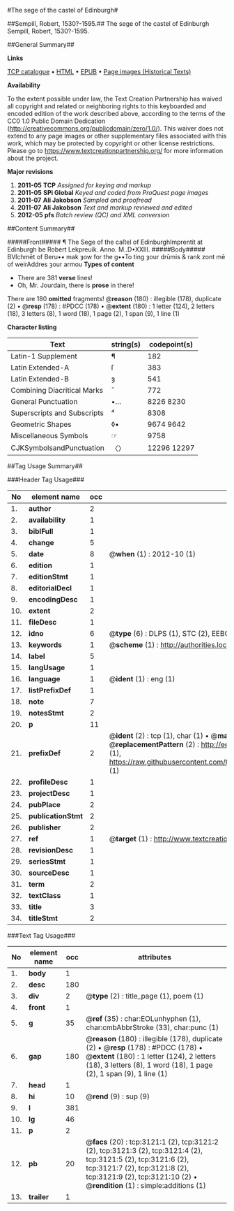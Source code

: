 #The sege of the castel of Edinburgh#

##Sempill, Robert, 1530?-1595.##
The sege of the castel of Edinburgh
Sempill, Robert, 1530?-1595.

##General Summary##

**Links**

[TCP catalogue](http://www.ota.ox.ac.uk/tcp/)  • 
[HTML](http://tei.it.ox.ac.uk/tcp/Texts-HTML/free/A11/A11895.html)  • 
[EPUB](http://tei.it.ox.ac.uk/tcp/Texts-EPUB/free/A11/A11895.epub) • 
[Page images (Historical Texts)](https://historicaltexts.jisc.ac.uk/eebo-99838733e)

**Availability**

To the extent possible under law, the Text Creation Partnership has waived all copyright and related or neighboring rights to this keyboarded and encoded edition of the work described above, according to the terms of the CC0 1.0 Public Domain Dedication (http://creativecommons.org/publicdomain/zero/1.0/). This waiver does not extend to any page images or other supplementary files associated with this work, which may be protected by copyright or other license restrictions. Please go to https://www.textcreationpartnership.org/ for more information about the project.

**Major revisions**

1. __2011-05__ __TCP__ *Assigned for keying and markup*
1. __2011-05__ __SPi Global__ *Keyed and coded from ProQuest page images*
1. __2011-07__ __Ali Jakobson__ *Sampled and proofread*
1. __2011-07__ __Ali Jakobson__ *Text and markup reviewed and edited*
1. __2012-05__ __pfs__ *Batch review (QC) and XML conversion*

##Content Summary##

#####Front#####
¶ The Sege of the caſtel of EdinburghImprentit at Edinburgh be Robert Lekpreuik. Anno. M..D•XXIII.
#####Body#####
BVſchmēt of Beru•• mak ȝow for the g••To ting ȝour drūmis & rank zont mē of weirAddres ȝour armou
**Types of content**

  * There are 381 **verse** lines!
  * Oh, Mr. Jourdain, there is **prose** in there!

There are 180 **omitted** fragments! 
 @__reason__ (180) : illegible (178), duplicate (2)  •  @__resp__ (178) : #PDCC (178)  •  @__extent__ (180) : 1 letter (124), 2 letters (18), 3 letters (8), 1 word (18), 1 page (2), 1 span (9), 1 line (1)

**Character listing**


|Text|string(s)|codepoint(s)|
|---|---|---|
|Latin-1 Supplement|¶|182|
|Latin Extended-A|ſ|383|
|Latin Extended-B|ȝ|541|
|Combining             Diacritical Marks|̄|772|
|General Punctuation|•…|8226 8230|
|Superscripts             and Subscripts|⁴|8308|
|Geometric Shapes|◊▪|9674 9642|
|Miscellaneous Symbols|☞|9758|
|CJKSymbolsandPunctuation|〈〉|12296 12297|

##Tag Usage Summary##

###Header Tag Usage###

|No|element name|occ|attributes|
|---|---|---|---|
|1.|__author__|2||
|2.|__availability__|1||
|3.|__biblFull__|1||
|4.|__change__|5||
|5.|__date__|8| @__when__ (1) : 2012-10 (1)|
|6.|__edition__|1||
|7.|__editionStmt__|1||
|8.|__editorialDecl__|1||
|9.|__encodingDesc__|1||
|10.|__extent__|2||
|11.|__fileDesc__|1||
|12.|__idno__|6| @__type__ (6) : DLPS (1), STC (2), EEBO-CITATION (1), PROQUEST (1), VID (1)|
|13.|__keywords__|1| @__scheme__ (1) : http://authorities.loc.gov/ (1)|
|14.|__label__|5||
|15.|__langUsage__|1||
|16.|__language__|1| @__ident__ (1) : eng (1)|
|17.|__listPrefixDef__|1||
|18.|__note__|7||
|19.|__notesStmt__|2||
|20.|__p__|11||
|21.|__prefixDef__|2| @__ident__ (2) : tcp (1), char (1)  •  @__matchPattern__ (2) : ([0-9\-]+):([0-9IVX]+) (1), (.+) (1)  •  @__replacementPattern__ (2) : http://eebo.chadwyck.com/downloadtiff?vid=$1&page=$2 (1), https://raw.githubusercontent.com/textcreationpartnership/Texts/master/tcpchars.xml#$1 (1)|
|22.|__profileDesc__|1||
|23.|__projectDesc__|1||
|24.|__pubPlace__|2||
|25.|__publicationStmt__|2||
|26.|__publisher__|2||
|27.|__ref__|1| @__target__ (1) : http://www.textcreationpartnership.org/docs/. (1)|
|28.|__revisionDesc__|1||
|29.|__seriesStmt__|1||
|30.|__sourceDesc__|1||
|31.|__term__|2||
|32.|__textClass__|1||
|33.|__title__|3||
|34.|__titleStmt__|2||


###Text Tag Usage###

|No|element name|occ|attributes|
|---|---|---|---|
|1.|__body__|1||
|2.|__desc__|180||
|3.|__div__|2| @__type__ (2) : title_page (1), poem (1)|
|4.|__front__|1||
|5.|__g__|35| @__ref__ (35) : char:EOLunhyphen (1), char:cmbAbbrStroke (33), char:punc (1)|
|6.|__gap__|180| @__reason__ (180) : illegible (178), duplicate (2)  •  @__resp__ (178) : #PDCC (178)  •  @__extent__ (180) : 1 letter (124), 2 letters (18), 3 letters (8), 1 word (18), 1 page (2), 1 span (9), 1 line (1)|
|7.|__head__|1||
|8.|__hi__|10| @__rend__ (9) : sup (9)|
|9.|__l__|381||
|10.|__lg__|46||
|11.|__p__|2||
|12.|__pb__|20| @__facs__ (20) : tcp:3121:1 (2), tcp:3121:2 (2), tcp:3121:3 (2), tcp:3121:4 (2), tcp:3121:5 (2), tcp:3121:6 (2), tcp:3121:7 (2), tcp:3121:8 (2), tcp:3121:9 (2), tcp:3121:10 (2)  •  @__rendition__ (1) : simple:additions (1)|
|13.|__trailer__|1||
